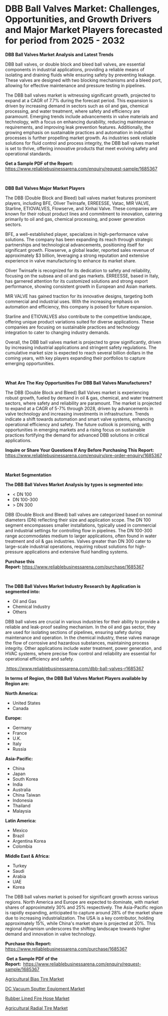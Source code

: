 <p><h1>DBB Ball Valves Market: Challenges, Opportunities, and Growth Drivers and Major Market Players forecasted for period from 2025 - 2032</h1></p><p><strong>DBB Ball Valves Market Analysis and Latest Trends</strong></p>
<p><p>DBB ball valves, or double block and bleed ball valves, are essential components in industrial applications, providing a reliable means of isolating and draining fluids while ensuring safety by preventing leakage. These valves are designed with two blocking mechanisms and a bleed port, allowing for effective maintenance and pressure testing in pipelines. </p><p>The DBB ball valves market is witnessing significant growth, projected to expand at a CAGR of 7.7% during the forecast period. This expansion is driven by increasing demand in sectors such as oil and gas, chemical processing, and water treatment, where safety and efficiency are paramount. Emerging trends include advancements in valve materials and technology, with a focus on enhancing durability, reducing maintenance requirements, and improving leak prevention features. Additionally, the growing emphasis on sustainable practices and automation in industrial processes is further propelling market growth. As industries seek reliable solutions for fluid control and process integrity, the DBB ball valves market is set to thrive, offering innovative products that meet evolving safety and operational standards.</p></p>
<p><strong>Get a Sample PDF of the Report:&nbsp;</strong> <a href="https://www.reliablebusinessarena.com/enquiry/request-sample/1685367?utm_campaign=2137&utm_medium=2&utm_source=Github&utm_content=ia&utm_term=24032025&utm_id=dbb-ball-valves">https://www.reliablebusinessarena.com/enquiry/request-sample/1685367</a></p>
<p>&nbsp;</p>
<p><strong>DBB Ball Valves Major Market Players</strong></p>
<p><p>The DBB (Double Block and Bleed) ball valves market features prominent players, including BFE, Oliver Twinsafe, ERREESSE, Vatac, MIR VALVE, Starline, ETIOVALVES, Flowserve, and Xinhai Valve. These companies are known for their robust product lines and commitment to innovation, catering primarily to oil and gas, chemical processing, and power generation sectors.</p><p>BFE, a well-established player, specializes in high-performance valve solutions. The company has been expanding its reach through strategic partnerships and technological advancements, positioning itself for significant growth. Flowserve, a global leader, reported sales revenue of approximately $3 billion, leveraging a strong reputation and extensive experience in valve manufacturing to enhance its market share.</p><p>Oliver Twinsafe is recognized for its dedication to safety and reliability, focusing on the subsea and oil and gas markets. ERREESSE, based in Italy, has garnered attention for its customized solutions and strong export performance, showing consistent growth in European and Asian markets.</p><p>MIR VALVE has gained traction for its innovative designs, targeting both commercial and industrial uses. With the increasing emphasis on automation and efficiency, this company is poised for future expansion.</p><p>Starline and ETIOVALVES also contribute to the competitive landscape, offering unique product variations suited for diverse applications. These companies are focusing on sustainable practices and technology integration to cater to changing industry demands.</p><p>Overall, the DBB ball valves market is projected to grow significantly, driven by increasing industrial applications and stringent safety regulations. The cumulative market size is expected to reach several billion dollars in the coming years, with key players expanding their portfolios to capture emerging opportunities.</p></p>
<p>&nbsp;</p>
<p><strong>What Are The Key Opportunities For DBB Ball Valves Manufacturers?</strong></p>
<p><p>The DBB (Double Block and Bleed) Ball Valves market is experiencing robust growth, fueled by demand in oil & gas, chemical, and water treatment sectors, where safety and reliability are paramount. The market is projected to expand at a CAGR of 5-7% through 2028, driven by advancements in valve technology and increasing investments in infrastructure. Trends indicate a shift towards automation and smart valve systems, enhancing operational efficiency and safety. The future outlook is promising, with opportunities in emerging markets and a rising focus on sustainable practices fortifying the demand for advanced DBB solutions in critical applications.</p></p>
<p><strong>Inquire or Share Your Questions If Any Before Purchasing This Report:</strong> <a href="https://www.reliablebusinessarena.com/enquiry/pre-order-enquiry/1685367?utm_campaign=2137&utm_medium=2&utm_source=Github&utm_content=ia&utm_term=24032025&utm_id=dbb-ball-valves">https://www.reliablebusinessarena.com/enquiry/pre-order-enquiry/1685367</a></p>
<p>&nbsp;</p>
<p><strong>Market Segmentation</strong></p>
<p><strong>The DBB Ball Valves Market Analysis by types is segmented into:</strong></p>
<p><ul><li>< DN 100</li><li>DN 100-300</li><li>> DN 300</li></ul></p>
<p><p>DBB (Double Block and Bleed) ball valves are categorized based on nominal diameters (DN) reflecting their size and application scope. The DN 100 segment encompasses smaller installations, typically used in commercial and industrial settings for controlling flow in pipelines. The DN 100-300 range accommodates medium to larger applications, often found in water treatment and oil & gas industries. Valves greater than DN 300 cater to large-scale industrial operations, requiring robust solutions for high-pressure applications and extensive fluid handling systems.</p></p>
<p><strong>Purchase this Report:&nbsp;</strong><a href="https://www.reliablebusinessarena.com/purchase/1685367?utm_campaign=2137&utm_medium=2&utm_source=Github&utm_content=ia&utm_term=24032025&utm_id=dbb-ball-valves">https://www.reliablebusinessarena.com/purchase/1685367</a></p>
<p>&nbsp;</p>
<p><strong>The DBB Ball Valves Market Industry Research by Application is segmented into:</strong></p>
<p><ul><li>Oil and Gas</li><li>Chemical Industry</li><li>Others</li></ul></p>
<p><p>DBB ball valves are crucial in various industries for their ability to provide a reliable and leak-proof sealing mechanism. In the oil and gas sector, they are used for isolating sections of pipelines, ensuring safety during maintenance and operation. In the chemical industry, these valves manage the flow of corrosive and hazardous substances, maintaining process integrity. Other applications include water treatment, power generation, and HVAC systems, where precise flow control and reliability are essential for operational efficiency and safety.</p></p>
<p><a href="https://www.reliablebusinessarena.com/dbb-ball-valves-r1685367?utm_campaign=2137&utm_medium=2&utm_source=Github&utm_content=ia&utm_term=24032025&utm_id=dbb-ball-valves">&nbsp;https://www.reliablebusinessarena.com/dbb-ball-valves-r1685367</a></p>
<p><strong>In terms of Region, the DBB Ball Valves Market Players available by Region are:</strong></p>
<p>
    <p> <strong> North America: </strong>
        <ul>
            <li>United States</li>
            <li>Canada</li>
        </ul>
        </p> 
    <p> <strong> Europe: </strong>
        <ul>
            <li>Germany</li>
            <li>France</li>
            <li>U.K.</li>
            <li>Italy</li>
            <li>Russia</li>
        </ul>
        </p> 
    <p> <strong> Asia-Pacific: </strong>
        <ul>
            <li>China</li>
            <li>Japan</li>
            <li>South Korea</li>
            <li>India</li>
            <li>Australia</li>
            <li>China Taiwan</li>
            <li>Indonesia</li>
            <li>Thailand</li>
            <li>Malaysia</li>
        </ul>
        </p> 
    <p> <strong> Latin America: </strong>
        <ul>
            <li>Mexico</li>
            <li>Brazil</li>
            <li>Argentina Korea</li>
            <li>Colombia</li>
        </ul>
        </p> 
    <p> <strong> Middle East & Africa: </strong>
        <ul>
            <li>Turkey</li>
            <li>Saudi</li>
            <li>Arabia</li>
            <li>UAE</li>
            <li>Korea</li>
        </ul>
    </p>
    </p>
<p><p>The DBB ball valves market is poised for significant growth across various regions. North America and Europe are expected to dominate, with market shares of approximately 30% and 25% respectively. The Asia-Pacific region is rapidly expanding, anticipated to capture around 28% of the market share due to increasing industrialization. The USA is a key contributor, holding approximately 15%, while China's market share is projected at 20%. This regional dynamism underscores the shifting landscape towards higher demand and innovation in valve technology.</p></p>
<p><strong>Purchase this Report: </strong><a href="https://www.reliablebusinessarena.com/purchase/1685367?utm_campaign=2137&utm_medium=2&utm_source=Github&utm_content=ia&utm_term=24032025&utm_id=dbb-ball-valves">https://www.reliablebusinessarena.com/purchase/1685367</a></p>
<p>&nbsp;<strong>Get a Sample PDF of the Report:&nbsp;&nbsp;</strong><a href="https://www.reliablebusinessarena.com/enquiry/request-sample/1685367?utm_campaign=2137&utm_medium=2&utm_source=Github&utm_content=ia&utm_term=24032025&utm_id=dbb-ball-valves">https://www.reliablebusinessarena.com/enquiry/request-sample/1685367</a></p>
<p><strong></strong></p>
<p><p><a href="https://github.com/furnoirons9e/Market-Research-Report-List-1/blob/main/agricultural-bias-tire-market.md?utm_campaign=2137&utm_medium=2&utm_source=Github&utm_content=ia&utm_term=24032025&utm_id=dbb-ball-valves">Agricultural Bias Tire Market</a></p><p><a href="https://github.com/saribuissawi/Market-Research-Report-List-1/blob/main/dc-vacuum-sputter-equipment-market.md?utm_campaign=2137&utm_medium=2&utm_source=Github&utm_content=ia&utm_term=24032025&utm_id=dbb-ball-valves">DC Vacuum Sputter Equipment Market</a></p><p><a href="https://github.com/puttslukis59/Market-Research-Report-List-1/blob/main/rubber-lined-fire-hose-market.md?utm_campaign=2137&utm_medium=2&utm_source=Github&utm_content=ia&utm_term=24032025&utm_id=dbb-ball-valves">Rubber Lined Fire Hose Market</a></p><p><a href="https://github.com/foddekampo/Market-Research-Report-List-1/blob/main/agricultural-radial-tire-market.md?utm_campaign=2137&utm_medium=2&utm_source=Github&utm_content=ia&utm_term=24032025&utm_id=dbb-ball-valves">Agricultural Radial Tire Market</a></p></p>